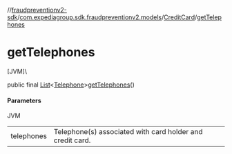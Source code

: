 //[fraudpreventionv2-sdk](../../../index.md)/[com.expediagroup.sdk.fraudpreventionv2.models](../index.md)/[CreditCard](index.md)/[getTelephones](get-telephones.md)

# getTelephones

[JVM]\

public final [List](https://docs.oracle.com/javase/8/docs/api/java/util/List.html)&lt;[Telephone](../-telephone/index.md)&gt;[getTelephones](get-telephones.md)()

#### Parameters

JVM

| | |
|---|---|
| telephones | Telephone(s) associated with card holder and credit card. |
